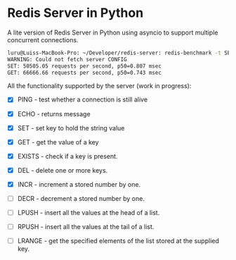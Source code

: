# Redis Server in Python

A lite version of Redis Server in Python using asyncio to support multiple concurrent connections.

```bash
luru@Luiss-MacBook-Pro: ~/Developer/redis-server: redis-benchmark -t SET,GET -n 10000 -q
WARNING: Could not fetch server CONFIG
SET: 50505.05 requests per second, p50=0.807 msec
GET: 66666.66 requests per second, p50=0.743 msec
```

All the functionality supported by the server (work in progress):

- [x] PING - test whether a connection is still alive
- [x] ECHO - returns message
- [x] SET - set key to hold the string value
- [x] GET - get the value of a key
- [x] EXISTS - check if a key is present.
- [x] DEL - delete one or more keys.
- [x] INCR - increment a stored number by one.
- [ ] DECR - decrement a stored number by one.
- [ ] LPUSH - insert all the values at the head of a list.
- [ ] RPUSH - insert all the values at the tail of a list.
- [ ] LRANGE - get the specified elements of the list stored at the supplied key.



